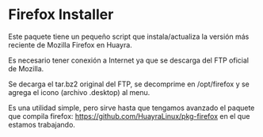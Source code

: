 # Firefox Installer

Este paquete tiene un pequeño script que instala/actualiza la versión más reciente de Mozilla Firefox en Huayra.

Es necesario tener conexión a Internet ya que se descarga del FTP oficial de Mozilla.

Se decarga el tar.bz2 original del FTP, se decomprime en /opt/firefox y se agrega el icono (archivo .desktop) al menu.

Es una utilidad simple, pero sirve hasta que tengamos avanzado el paquete que compila firefox:
https://github.com/HuayraLinux/pkg-firefox en el que estamos trabajando.

